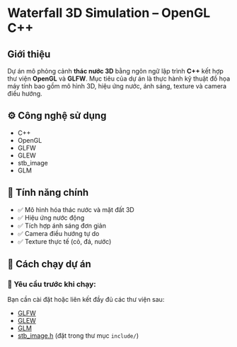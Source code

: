 # Waterfall 3D Simulation – OpenGL C++

##  Giới thiệu

Dự án mô phỏng cảnh **thác nước 3D** bằng ngôn ngữ lập trình **C++** kết hợp thư viện **OpenGL** và **GLFW**. Mục tiêu của dự án là thực hành kỹ thuật đồ họa máy tính bao gồm mô hình 3D, hiệu ứng nước, ánh sáng, texture và camera điều hướng.

## ⚙️ Công nghệ sử dụng
- C++
- OpenGL
- GLFW
- GLEW
- stb_image
- GLM
## 🎯 Tính năng chính
- ✅ Mô hình hóa thác nước và mặt đất 3D
- ✅ Hiệu ứng nước động
- ✅ Tích hợp ánh sáng đơn giản
- ✅ Camera điều hướng tự do
- ✅ Texture thực tế (cỏ, đá, nước)
## 🚀 Cách chạy dự án
### 🔧 Yêu cầu trước khi chạy:
Bạn cần cài đặt hoặc liên kết đầy đủ các thư viện sau:
- [GLFW](https://www.glfw.org/download.html)
- [GLEW](http://glew.sourceforge.net/)
- [GLM](https://github.com/g-truc/glm)
- [stb_image.h](https://github.com/nothings/stb) (đặt trong thư mục `include/`)
